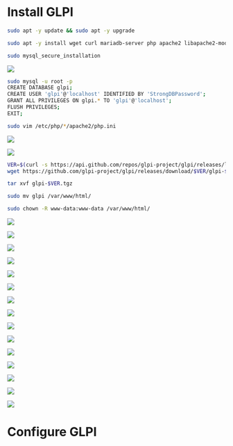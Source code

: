 # Install GLPI

```Bash
sudo apt -y update && sudo apt -y upgrade

sudo apt -y install wget curl mariadb-server php apache2 libapache2-mod-php php-{curl,zip,bz2,gd,imagick,intl,apcu,memcache,imap,mysql,cas,ldap,tidy,pear,xmlrpc,pspell,mbstring,json,iconv,xml,xsl}
```

```Bash
sudo mysql_secure_installation
```

![](https://github.com/JonmarCorpuz/Procedures/blob/main/GLPI/Assets/Install%20GLPI%20pt1.jpg)

```Bash
sudo mysql -u root -p
CREATE DATABASE glpi;
CREATE USER 'glpi'@'localhost' IDENTIFIED BY 'StrongDBPassword';
GRANT ALL PRIVILEGES ON glpi.* TO 'glpi'@'localhost';
FLUSH PRIVILEGES;
EXIT;
```

```Bash
sudo vim /etc/php/*/apache2/php.ini
```

![](![](https://github.com/JonmarCorpuz/Procedures/blob/main/GLPI/Assets/Install%20GLPI%20pt3.jpg))

![](![](https://github.com/JonmarCorpuz/Procedures/blob/main/GLPI/Assets/Install%20GLPI%20pt4.jpg))

```Bash
VER=$(curl -s https://api.github.com/repos/glpi-project/glpi/releases/latest|grep tag_name|cut -d '"' -f 4)
wget https://github.com/glpi-project/glpi/releases/download/$VER/glpi-$VER.tgz

tar xvf glpi-$VER.tgz

sudo mv glpi /var/www/html/

sudo chown -R www-data:www-data /var/www/html/
```

![](https://github.com/JonmarCorpuz/Procedures/blob/main/GLPI/Assets/Install%20GLPI%20pt6.jpg)

![](https://github.com/JonmarCorpuz/Procedures/blob/main/GLPI/Assets/Install%20GLPI%20pt7.jpg)

![](https://github.com/JonmarCorpuz/Procedures/blob/main/GLPI/Assets/Install%20GLPI%20pt8.jpg)

![](https://github.com/JonmarCorpuz/Procedures/blob/main/GLPI/Assets/Install%20GLPI%20pt9.jpg)

![](https://github.com/JonmarCorpuz/Procedures/blob/main/GLPI/Assets/Install%20GLPI%20pt10.jpg)

![](https://github.com/JonmarCorpuz/Procedures/blob/main/GLPI/Assets/Install%20GLPI%20pt11.jpg)

![](https://github.com/JonmarCorpuz/Procedures/blob/main/GLPI/Assets/Install%20GLPI%20pt12.jpg)

![](https://github.com/JonmarCorpuz/Procedures/blob/main/GLPI/Assets/Install%20GLPI%20pt13.jpg)

![](https://github.com/JonmarCorpuz/Procedures/blob/main/GLPI/Assets/Install%20GLPI%20pt14.jpg)

![](https://github.com/JonmarCorpuz/Procedures/blob/main/GLPI/Assets/Install%20GLPI%20pt15.jpg)

![](https://github.com/JonmarCorpuz/Procedures/blob/main/GLPI/Assets/Install%20GLPI%20pt16.jpg)

![](https://github.com/JonmarCorpuz/Procedures/blob/main/GLPI/Assets/Install%20GLPI%20pt17.jpg)

![](https://github.com/JonmarCorpuz/Procedures/blob/main/GLPI/Assets/Install%20GLPI%20pt18.jpg)

![](https://github.com/JonmarCorpuz/Procedures/blob/main/GLPI/Assets/Install%20GLPI%20pt19.jpg)

![](https://github.com/JonmarCorpuz/SecondBrain/blob/main/Assets/Whitespace.png)

# Configure GLPI

